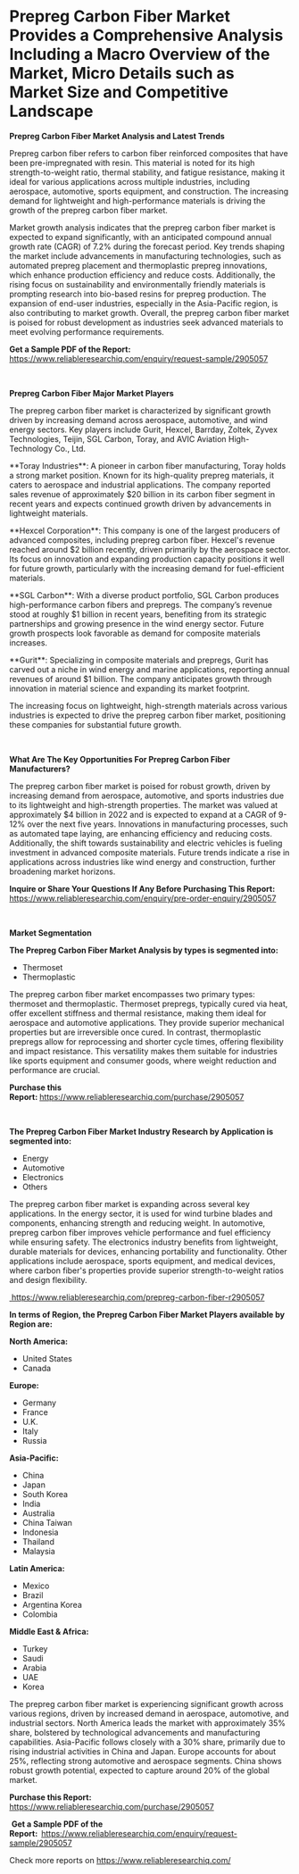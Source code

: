 <p><h1>Prepreg Carbon Fiber Market Provides a Comprehensive Analysis Including a Macro Overview of the Market, Micro Details such as Market Size and Competitive Landscape</h1></p><p><strong>Prepreg Carbon Fiber Market Analysis and Latest Trends</strong></p>
<p><p>Prepreg carbon fiber refers to carbon fiber reinforced composites that have been pre-impregnated with resin. This material is noted for its high strength-to-weight ratio, thermal stability, and fatigue resistance, making it ideal for various applications across multiple industries, including aerospace, automotive, sports equipment, and construction. The increasing demand for lightweight and high-performance materials is driving the growth of the prepreg carbon fiber market.</p><p>Market growth analysis indicates that the prepreg carbon fiber market is expected to expand significantly, with an anticipated compound annual growth rate (CAGR) of 7.2% during the forecast period. Key trends shaping the market include advancements in manufacturing technologies, such as automated prepreg placement and thermoplastic prepreg innovations, which enhance production efficiency and reduce costs. Additionally, the rising focus on sustainability and environmentally friendly materials is prompting research into bio-based resins for prepreg production. The expansion of end-user industries, especially in the Asia-Pacific region, is also contributing to market growth. Overall, the prepreg carbon fiber market is poised for robust development as industries seek advanced materials to meet evolving performance requirements.</p></p>
<p><strong>Get a Sample PDF of the Report:&nbsp;</strong> <a href="https://www.reliableresearchiq.com/enquiry/request-sample/2905057?utm_campaign=2761&utm_medium=2&utm_source=Github&utm_content=ia&utm_term=12032025&utm_id=prepreg-carbon-fiber">https://www.reliableresearchiq.com/enquiry/request-sample/2905057</a></p>
<p>&nbsp;</p>
<p><strong>Prepreg Carbon Fiber Major Market Players</strong></p>
<p><p>The prepreg carbon fiber market is characterized by significant growth driven by increasing demand across aerospace, automotive, and wind energy sectors. Key players include Gurit, Hexcel, Barrday, Zoltek, Zyvex Technologies, Teijin, SGL Carbon, Toray, and AVIC Aviation High-Technology Co., Ltd.</p><p>**Toray Industries**: A pioneer in carbon fiber manufacturing, Toray holds a strong market position. Known for its high-quality prepreg materials, it caters to aerospace and industrial applications. The company reported sales revenue of approximately $20 billion in its carbon fiber segment in recent years and expects continued growth driven by advancements in lightweight materials.</p><p>**Hexcel Corporation**: This company is one of the largest producers of advanced composites, including prepreg carbon fiber. Hexcel's revenue reached around $2 billion recently, driven primarily by the aerospace sector. Its focus on innovation and expanding production capacity positions it well for future growth, particularly with the increasing demand for fuel-efficient materials.</p><p>**SGL Carbon**: With a diverse product portfolio, SGL Carbon produces high-performance carbon fibers and prepregs. The company’s revenue stood at roughly $1 billion in recent years, benefiting from its strategic partnerships and growing presence in the wind energy sector. Future growth prospects look favorable as demand for composite materials increases.</p><p>**Gurit**: Specializing in composite materials and prepregs, Gurit has carved out a niche in wind energy and marine applications, reporting annual revenues of around $1 billion. The company anticipates growth through innovation in material science and expanding its market footprint.</p><p>The increasing focus on lightweight, high-strength materials across various industries is expected to drive the prepreg carbon fiber market, positioning these companies for substantial future growth.</p></p>
<p>&nbsp;</p>
<p><strong>What Are The Key Opportunities For Prepreg Carbon Fiber Manufacturers?</strong></p>
<p><p>The prepreg carbon fiber market is poised for robust growth, driven by increasing demand from aerospace, automotive, and sports industries due to its lightweight and high-strength properties. The market was valued at approximately $4 billion in 2022 and is expected to expand at a CAGR of 9-12% over the next five years. Innovations in manufacturing processes, such as automated tape laying, are enhancing efficiency and reducing costs. Additionally, the shift towards sustainability and electric vehicles is fueling investment in advanced composite materials. Future trends indicate a rise in applications across industries like wind energy and construction, further broadening market horizons.</p></p>
<p><strong>Inquire or Share Your Questions If Any Before Purchasing This Report:</strong> <a href="https://www.reliableresearchiq.com/enquiry/pre-order-enquiry/2905057?utm_campaign=2761&utm_medium=2&utm_source=Github&utm_content=ia&utm_term=12032025&utm_id=prepreg-carbon-fiber">https://www.reliableresearchiq.com/enquiry/pre-order-enquiry/2905057</a></p>
<p>&nbsp;</p>
<p><strong>Market Segmentation</strong></p>
<p><strong>The Prepreg Carbon Fiber Market Analysis by types is segmented into:</strong></p>
<p><ul><li>Thermoset</li><li>Thermoplastic</li></ul></p>
<p><p>The prepreg carbon fiber market encompasses two primary types: thermoset and thermoplastic. Thermoset prepregs, typically cured via heat, offer excellent stiffness and thermal resistance, making them ideal for aerospace and automotive applications. They provide superior mechanical properties but are irreversible once cured. In contrast, thermoplastic prepregs allow for reprocessing and shorter cycle times, offering flexibility and impact resistance. This versatility makes them suitable for industries like sports equipment and consumer goods, where weight reduction and performance are crucial.</p></p>
<p><strong>Purchase this Report:&nbsp;</strong><a href="https://www.reliableresearchiq.com/purchase/2905057?utm_campaign=2761&utm_medium=2&utm_source=Github&utm_content=ia&utm_term=12032025&utm_id=prepreg-carbon-fiber">https://www.reliableresearchiq.com/purchase/2905057</a></p>
<p>&nbsp;</p>
<p><strong>The Prepreg Carbon Fiber Market Industry Research by Application is segmented into:</strong></p>
<p><ul><li>Energy</li><li>Automotive</li><li>Electronics</li><li>Others</li></ul></p>
<p><p>The prepreg carbon fiber market is expanding across several key applications. In the energy sector, it is used for wind turbine blades and components, enhancing strength and reducing weight. In automotive, prepreg carbon fiber improves vehicle performance and fuel efficiency while ensuring safety. The electronics industry benefits from lightweight, durable materials for devices, enhancing portability and functionality. Other applications include aerospace, sports equipment, and medical devices, where carbon fiber's properties provide superior strength-to-weight ratios and design flexibility.</p></p>
<p><a href="https://www.reliableresearchiq.com/prepreg-carbon-fiber-r2905057?utm_campaign=2761&utm_medium=2&utm_source=Github&utm_content=ia&utm_term=12032025&utm_id=prepreg-carbon-fiber">&nbsp;https://www.reliableresearchiq.com/prepreg-carbon-fiber-r2905057</a></p>
<p><strong>In terms of Region, the Prepreg Carbon Fiber Market Players available by Region are:</strong></p>
<p>
    <p> <strong> North America: </strong>
        <ul>
            <li>United States</li>
            <li>Canada</li>
        </ul>
        </p> 
    <p> <strong> Europe: </strong>
        <ul>
            <li>Germany</li>
            <li>France</li>
            <li>U.K.</li>
            <li>Italy</li>
            <li>Russia</li>
        </ul>
        </p> 
    <p> <strong> Asia-Pacific: </strong>
        <ul>
            <li>China</li>
            <li>Japan</li>
            <li>South Korea</li>
            <li>India</li>
            <li>Australia</li>
            <li>China Taiwan</li>
            <li>Indonesia</li>
            <li>Thailand</li>
            <li>Malaysia</li>
        </ul>
        </p> 
    <p> <strong> Latin America: </strong>
        <ul>
            <li>Mexico</li>
            <li>Brazil</li>
            <li>Argentina Korea</li>
            <li>Colombia</li>
        </ul>
        </p> 
    <p> <strong> Middle East & Africa: </strong>
        <ul>
            <li>Turkey</li>
            <li>Saudi</li>
            <li>Arabia</li>
            <li>UAE</li>
            <li>Korea</li>
        </ul>
    </p>
    </p>
<p><p>The prepreg carbon fiber market is experiencing significant growth across various regions, driven by increased demand in aerospace, automotive, and industrial sectors. North America leads the market with approximately 35% share, bolstered by technological advancements and manufacturing capabilities. Asia-Pacific follows closely with a 30% share, primarily due to rising industrial activities in China and Japan. Europe accounts for about 25%, reflecting strong automotive and aerospace segments. China shows robust growth potential, expected to capture around 20% of the global market.</p></p>
<p><strong>Purchase this Report: </strong><a href="https://www.reliableresearchiq.com/purchase/2905057?utm_campaign=2761&utm_medium=2&utm_source=Github&utm_content=ia&utm_term=12032025&utm_id=prepreg-carbon-fiber">https://www.reliableresearchiq.com/purchase/2905057</a></p>
<p>&nbsp;<strong>Get a Sample PDF of the Report:&nbsp;&nbsp;</strong><a href="https://www.reliableresearchiq.com/enquiry/request-sample/2905057?utm_campaign=2761&utm_medium=2&utm_source=Github&utm_content=ia&utm_term=12032025&utm_id=prepreg-carbon-fiber">https://www.reliableresearchiq.com/enquiry/request-sample/2905057</a></p>
<p><strong></strong></p>
<p>Check more reports on <a href="https://www.reliableresearchiq.com/?utm_campaign=2761&utm_medium=2&utm_source=Github&utm_content=ia&utm_term=12032025&utm_id=prepreg-carbon-fiber">https://www.reliableresearchiq.com/</a></p>